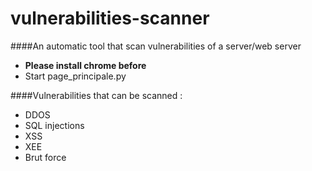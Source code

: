# vulnerabilities-scanner
####An automatic tool that scan vulnerabilities of a server/web server

- **Please install chrome before**
- Start page_principale.py

####Vulnerabilities that can be scanned : 
- DDOS
- SQL injections
- XSS
- XEE
- Brut force